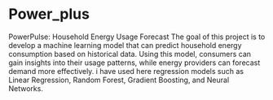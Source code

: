 # Power_plus
PowerPulse: Household Energy Usage Forecast
The goal of this project is to develop a machine learning model that can predict household energy consumption based on historical data. Using this model, consumers can gain insights into their usage patterns, while energy providers can forecast demand more effectively.
i have used here regression models such as Linear Regression, Random Forest, Gradient Boosting, and Neural Networks.
